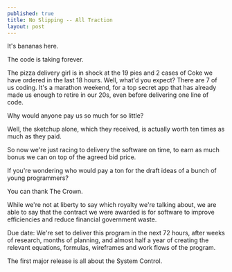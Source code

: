 ```yaml
---
published: true
title: No Slipping -- All Traction
layout: post
---
```

It's bananas here.

The code is taking forever.

The pizza delivery girl is in shock at the 19 pies and 2 cases of Coke we have ordered in the last 18 hours.  Well, what'd you expect? There are 7 of us coding. It's a marathon weekend, for a top secret app that has already made us enough to retire in our 20s, even before delivering one line of code.

Why would anyone pay us so much for so little?

Well, the sketchup alone, which they received, is actually worth ten times as much as they paid.  

So now we're just racing to delivery the software on time, to earn as much bonus we can on top of the agreed bid price.

If you're wondering who would pay a ton for the draft ideas of a bunch of young programmers? 

You can thank The Crown. 

While we're not at liberty to say which royalty we're talking about, we are able to say that the contract we were awarded is for software to improve efficiencies and reduce financial government waste.

Due date: We're set to deliver this program in the next 72 hours, after weeks of research, months of planning, and almost half a year of creating the relevant equations, formulas, wireframes and work flows of the program.

The first major release is all about the System Control. 